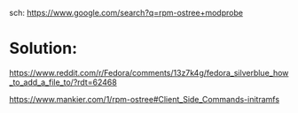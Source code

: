 sch: https://www.google.com/search?q=rpm-ostree+modprobe

# Solution:
https://www.reddit.com/r/Fedora/comments/13z7k4g/fedora_silverblue_how_to_add_a_file_to/?rdt=62468

https://www.mankier.com/1/rpm-ostree#Client_Side_Commands-initramfs
